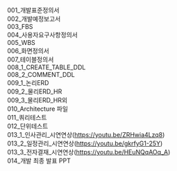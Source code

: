 001_개발표준정의서<br>
002_개발예정보고서<br>
003_FBS<br>
004_사용자요구사항정의서<br>
005_WBS<br>
006_화면정의서<br>
007_테이블정의서<br>
008_1_CREATE_TABLE_DDL<br>
008_2_COMMENT_DDL<br>
009_1_논리ERD<br>
009_2_물리ERD_HR<br>
009_3_물리ERD_HR외<br>
010_Architecture 파일<br>
011_쿼리테스트<br>
012_단위테스트<br>
013_1_인사관리_시연연상(https://youtu.be/ZRHwia4Lzq8)<br>
013_2_일정관리_시연연상(https://youtu.be/gkrfyG1-25Y)<br>
013_3_전자결재_시연연상(https://youtu.be/HEuNQqAOq_A)<br>
014_개발 최종 발표 PPT<br>
